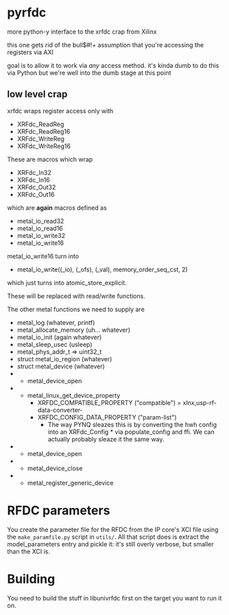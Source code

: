 # pyrfdc

more python-y interface to the xrfdc crap from Xilinx

this one gets rid of the bull$#!+ assumption that you're
accessing the registers via AXI

goal is to allow it to work via *any* access method.
it's kinda dumb to do this via Python but we're
well into the dumb stage at this point

## low level crap

xrfdc wraps register access only with

* XRFdc_ReadReg
* XRFdc_ReadReg16
* XRFdc_WriteReg
* XRFdc_WriteReg16

These are macros which wrap
* XRFdc_In32
* XRFdc_In16
* XRFdc_Out32
* XRFdc_Out16

which are __again__ macros defined as

* metal_io_read32
* metal_io_read16
* metal_io_write32
* metal_io_write16

metal_io_write16 turn into

* metal_io_write((_io), (_ofs), (_val), memory_order_seq_cst, 2)

which just turns into atomic_store_explicit.

These will be replaced with read/write functions.

The other metal functions we need to supply are

* metal_log (whatever, printf)
* metal_allocate_memory (uh... whatever)
* metal_io_init (again whatever)
* metal_sleep_usec (usleep)
* metal_phys_addr_t => uint32_t
* struct metal_io_region (whatever)
* struct metal_device (whatever)
* - metal_device_open
* - metal_linux_get_device_property
    - XRFDC_COMPATIBLE_PROPERTY ("compatible") = xlnx,usp-rf-data-converter-
    - XRFDC_CONFIG_DATA_PROPERTY ("param-list")
      - The way PYNQ sleazes this is by converting the hwh config
        into an XRFdc_Config * via populate_config and ffi.
	We can actually probably sleaze it the same way.
* - metal_device_open
* - metal_device_close
* - metal_register_generic_device

# RFDC parameters

You create the parameter file for the RFDC from the IP core's XCI file
using the ``make_paramfile.py`` script in ``utils/``. All that script
does is extract the model_parameters entry and pickle it: it's still
overly verbose, but smaller than the XCI is.

# Building

You need to build the stuff in libunivrfdc first on the target
you want to run it on.